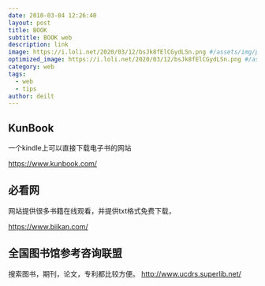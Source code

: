```yaml
---
date: 2010-03-04 12:26:40
layout: post
title: BOOK
subtitle: BOOK web
description: link
image: https://i.loli.net/2020/03/12/bsJk8fElCGydLSn.png #/assets/img/post-book-cover.jpg
optimized_image: https://i.loli.net/2020/03/12/bsJk8fElCGydLSn.png #/assets/img/post-book-cover.jpg
category: web
tags:
  - web
  - tips
author: deilt
---
```


## KunBook
一个kindle上可以直接下载电子书的网站

https://www.kunbook.com/

## 必看网
网站提供很多书籍在线观看，并提供txt格式免费下载，

https://www.biikan.com/

## 全国图书馆参考咨询联盟

搜索图书，期刊，论文，专利都比较方便。
http://www.ucdrs.superlib.net/
